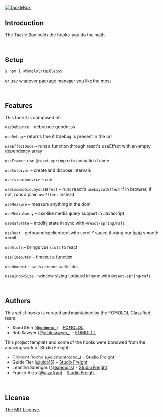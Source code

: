 [![TackleBox](https://i.ibb.co/zRyNfTW/tacklebox.png)](https://github.com/fomolol/tacklebox)

<!-- <p align="center">
  <a aria-label="Vercel logo" href="https://vercel.com">
    <img src="https://badgen.net/badge/icon/Next?icon=zeit&label&color=black&labelColor=black">
  </a>
  <br/>
  <a aria-label="NPM version" href="https://www.npmjs.com/package/swr">
    <img alt="" src="https://badgen.net/npm/v/swr?color=black&labelColor=black">
  </a>
  <a aria-label="Package size" href="https://bundlephobia.com/result?p=swr">
    <img alt="" src="https://badgen.net/bundlephobia/minzip/swr?color=black&labelColor=black">
  </a>
  <a aria-label="License" href="https://github.com/vercel/swr/blob/main/LICENSE">
    <img alt="" src="https://badgen.net/npm/license/swr?color=black&labelColor=black">
  </a>
</p> -->

## Introduction

The Tackle Box holds the hooks, you do the math

<br/>

## Setup

```bash
$ npm i @fomolol/tacklebox
```

or use whatever package manager you like the most

<br/>

## Features

This toolkit is composed of:

`useDebounce` – debounce goodness

`useDebug` – returns true if #debug is present in the url

`useEffectOnce` – runs a function through react's useEffect with an empty dependency array

`useFrame` – use `@react-spring/rafz` animation frame

`useInterval` – create and dispose intervals

`useIsTouchDevice` – duh

`useIsomophicLayoutEffect` – runs react's `useLayoutEffect` if in browser, if not, runs a plain `useEffect` instead

`useMeasure` – measure anything in the dom

`useMediaQuery` – css-like media query support in Javascript.

`useRafState` – modify state in sync with `@react-spring/rafz`

`useRect` – getboundingclientrect with scrollY sauce if using our [lenis](https://github.com/studio-freight/lenis) smooth scroll

`useSlots` – brings vue `slots` to react

`useTimeoutFn` – timeout a function

`useUnmount` – calls `unmount` callbacks.

`useWindowSize` – window sizing updated in sync with `@react-spring/rafz`

<br/>

## Authors

This set of hooks is curated and maintained by the FOMOLOL Classified team:

- Scott Shin ([@shinmc\_](https://twitter.com/shinmc)) – [FOMOLOL](https://www.fomolol.com)
- Rob Sawyer ([@robksawyer\_](https://twitter.com/robksawyer)) – [FOMOLOL](https://www.fomolol.com)

This project template and some of the hooks were borrowed from the amazing work of Studio Freight:

- Clement Roche ([@clementroche\_](https://twitter.com/clementroche_)) – [Studio Freight](https://studiofreight.com)
- Guido Fier ([@uido15](https://twitter.com/uido15)) – [Studio Freight](https://studiofreight.com)
- Leandro Soengas ([@lsoengas](https://twitter.com/lsoengas)) - [Studio Freight](https://studiofreight.com)
- Franco Arza ([@arzafran](https://twitter.com/arzafran)) - [Studio Freight](https://studiofreight.com)

<br/>

## License

[The MIT License.](https://opensource.org/licenses/MIT)

